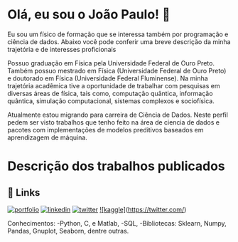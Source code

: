 # Olá, eu sou o João Paulo! 👋

Eu sou um físico de formação que se interessa também por programação e ciência de dados. Abaixo você pode conferir uma breve descrição da minha trajetória e de interesses proficionais

Possuo graduação em Física pela Universidade Federal de Ouro Preto. Também possuo mestrado em Física (Universidade Federal de Ouro Preto) e doutorado em Física (Universidade Federal Fluminense). Na minha trajetória acadêmica tive a oportunidade de trabalhar com pesquisas em diversas áreas de física, tais como, computação quântica, informação quântica, simulação computacional, sistemas complexos e sociofísica.

Atualmente estou migrando para carreira de Ciência de Dados. Neste perfil pedem ser visto trabalhos que tenho feito na área de ciencia de dados e pacotes com implementações de modelos preditivos baseados em aprendizagem de máquina.

# Descrição dos trabalhos publicados


## 🔗 Links
[![portfolio](https://img.shields.io/badge/my_portfolio-000?style=for-the-badge&logo=ko-fi&logoColor=white)](https://katherineoelsner.com/)
[![linkedin](https://img.shields.io/badge/linkedin-0A66C2?style=for-the-badge&logo=linkedin&logoColor=white)](https://www.linkedin.com/)
[![twitter](https://img.shields.io/badge/twitter-1DA1F2?style=for-the-badge&logo=twitter&logoColor=white)](https://twitter.com/)
[![kaggle]](https://img.shields.io/badge/kaggle-000?style=for-the-badge&logo=kaggle&logoColor=white)(https://twitter.com/)




Conhecimentos:
-Python, C, e Matlab,
-SQL,
-Bibliotecas: Sklearn, Numpy, Pandas, Gnuplot, Seaborn, dentre outras.
